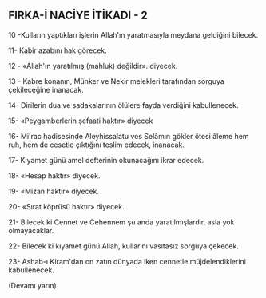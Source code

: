 ## FIRKA-İ NACİYE İTİKADI - 2 

10 -Kulların yaptıkları işlerin Allah'ın yaratmasıyla meydana geldiğini bilecek.

11- Kabir azabını hak görecek.

12 - «Allah'ın yaratılmış (mahluk) değildir». diyecek.

13 - Kabre konanın, Münker ve Nekir melekleri tarafından sorguya çekileceğine inanacak.

14- Dirilerin dua ve sadakalarının ölü­lere fayda verdiğini kabullenecek.

15- «Peygamberlerin şefaati haktır» di­yecek

16- Mi'rac hadisesinde Aleyhissalatu ves Selâmın gökler ötesi âleme hem ruh, hem de cesetle çıktığını teslim edecek, inanacak.

17- Kıyamet günü amel defterinin oku­nacağını ikrar edecek.

18- «Hesap haktır» diyecek.

19- «Mizan haktır» diyecek.

20- «Sırat köprüsü haktır» diyecek.

21- Bilecek ki Cennet ve Cehennem şu anda yaratılmışlardır, asla yok olmayacaklar.

22- Bilecek ki kıyamet günü Allah, kul­larını vasıtasız sorguya çekecek.

23- Ashab-ı Kiram'dan on zatın dünya­da iken cennetle müjdelendiklerini kabullene­cek.

(Devamı yarın)
